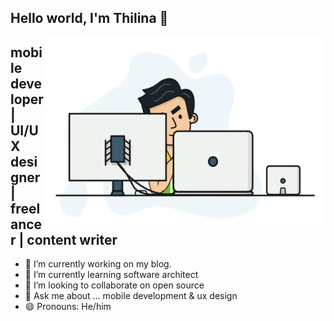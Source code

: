 ## Hello world, I'm Thilina 👋

<img align="right" alt="GIF" src="https://github.com/thilina-sanjeewa/thilina-sanjeewa/blob/main/1.gif?raw=true" width="450" height="300"  />

## mobile developer | UI/UX designer | freelancer | content writer
- 🔭 I’m currently working on my blog.
- 🌱 I’m currently learning software architect
- 👯 I’m looking to collaborate on open source
- 💬 Ask me about ... mobile development & ux design
- 😄 Pronouns: He/him


<!--
**thilina-sanjeewa/thilina-sanjeewa** is a ✨ _special_ ✨ repository because its `README.md` (this file) appears on your GitHub profile.

Here are some ideas to get you started:

- 🔭 I’m currently working on ...
- 🌱 I’m currently learning ...
- 👯 I’m looking to collaborate on ...
- 🤔 I’m looking for help with ...
- 💬 Ask me about ...
- 📫 How to reach me: ...
- 😄 Pronouns: ...
- ⚡ Fun fact: ...
-->
